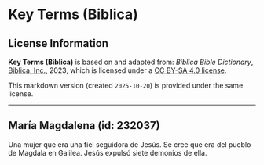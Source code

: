 # Key Terms (Biblica)

## License Information

**Key Terms (Biblica)** is based on and adapted from: _Biblica Bible Dictionary_, [Biblica, Inc.](https://www.biblica.com/), 2023, which is licensed under a [CC BY-SA 4.0 license](https://creativecommons.org/licenses/by-sa/4.0/legalcode.en).

This markdown version (created `2025-10-20`) is provided under the same license.



--------------------------------

## María Magdalena (id: 232037)

Una mujer que era una fiel seguidora de Jesús. Se cree que era del pueblo de Magdala en Galilea. Jesús expulsó siete demonios de ella.


